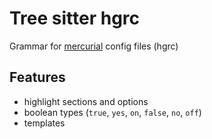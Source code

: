 # Tree sitter hgrc

Grammar for [mercurial](https://www.mercurial-scm.org/) config files (hgrc)

## Features

* highlight sections and options
* boolean types (`true`, `yes`, `on`, `false`, `no`, `off`)
* templates
